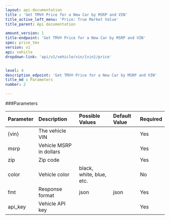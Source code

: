 ```yaml
---
layout: api-documentation
title : 'Get TMV® Price for a New Car by MSRP and VIN'
title_active_left_menu: 'Price: True Market Value'
title_parent: Api documentation

amount_version: 1
title-endpoint: 'Get TMV® Price for a New Car by MSRP and VIN'
spec: price_tmv
version: v1
api: vehicle
dropdown-link: 'api/v1/vehicle/vin/{vin}/price'


level: 4
description_edpoint: 'Get TMV® Price for a New Car by MSRP and VIN'
title_md : Parameters
number: 2

---
```


###Parameters

| Parameter  | Description                           | Possible Values   | Default Value | Required |
|:-----------|:--------------------------------------|:----------------- |:------------- |:-------- |
| {vin} 	 | The vehicle VIN 						 | 					 | 				 | Yes		|
| msrp       | Vehicle MSRP in dollars               | 	                 |               | Yes      |
| zip        | Zip code		                         |                   |               | Yes      |
| color      | Vehicle color	                     | black, white, blue, etc.  |       | No       |
| fmt        | Response format                       | json              | json          | Yes      |
| api_key    | Vehicle API key                       |                   |               | Yes      |